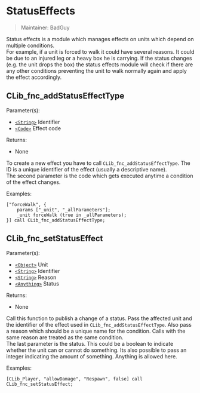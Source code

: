 # StatusEffects

> Maintainer: BadGuy

Status effects is a module which manages effects on units which depend on multiple conditions.  
For example, if a unit is forced to walk it could have several reasons. It could be due to an injured leg or a heavy box he is carrying.
If the status changes (e.g. the unit drops the box) the status effects module will check if there are any other conditions preventing the unit to walk normally again and apply the effect accordingly.


## CLib_fnc_addStatusEffectType

Parameter(s):
* [`<String>`] Identifier
* [`<Code>`] Effect code

Returns:
* None

To create a new effect you have to call `CLib_fnc_addStatusEffectType`. The ID is a unique identifier of the effect (usually a descriptive name).  
The second parameter is the code which gets executed anytime a condition of the effect changes.

Examples:

```sqf
["forceWalk", {
    params ["_unit", "_allParameters"];
    _unit forceWalk (true in _allParameters);
}] call CLib_fnc_addStatusEffectType;
```

## CLib_fnc_setStatusEffect

Parameter(s):
* [`<Object>`] Unit
* [`<String>`] Identifier
* [`<String>`] Reason
* [`<Anything>`] Status

Returns:
* None

Call this function to publish a change of a status. Pass the affected unit and the identifier of the effect used in `CLib_fnc_addStatusEffectType`.
Also pass a reason which should be a unique name for the condition. Calls with the same reason are treated as the same condition.  
The last parameter is the status. This could be a boolean to indicate whether the unit can or cannot do something. Its also possible to pass an integer indicating the amount of something. Anything is allowed here.

Examples:

```sqf
[CLib_Player, "allowDamage", "Respawn", false] call CLib_fnc_setStatusEffect;
```

[`<Control>`]: https://community.bistudio.com/wiki/Control
[`<Anything>`]: https://community.bistudio.com/wiki/Anything
[`<Config>`]: https://community.bistudio.com/wiki/Config
[`<Object>`]: https://community.bistudio.com/wiki/Object
[`<String>`]: https://community.bistudio.com/wiki/String
[`<Number>`]: https://community.bistudio.com/wiki/Number
[`<Array>`]: https://community.bistudio.com/wiki/Array
[`<Position>`]: https://community.bistudio.com/wiki/Position
[`<Color>`]: https://community.bistudio.com/wiki/Color
[`<Boolean>`]: https://community.bistudio.com/wiki/Boolean
[`<Code>`]: https://community.bistudio.com/wiki/Code
[`<Group>`]: https://community.bistudio.com/wiki/Group
[`<Location>`]: https://community.bistudio.com/wiki/Location
